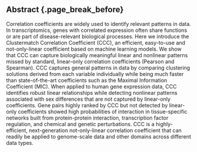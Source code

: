 ## Abstract {.page_break_before}

Correlation coefficients are widely used to identify relevant patterns in data.
In transcriptomics, genes with correlated expression often share functions or are part of disease-relevant biological processes.
Here we introduce the Clustermatch Correlation Coefficient (CCC), an efficient, easy-to-use and not-only-linear coefficient based on machine learning models.
We show that CCC can capture biologically meaningful linear and nonlinear patterns missed by standard, linear-only correlation coefficients (Pearson and Spearman).
CCC captures general patterns in data by comparing clustering solutions derived from each variable individually while being much faster than state-of-the-art coefficients such as the Maximal Information Coefficient (MIC).
When applied to human gene expression data, CCC identifies robust linear relationships while detecting nonlinear patterns associated with sex differences that are not captured by linear-only coefficients.
Gene pairs highly ranked by CCC but not detected by linear-only coefficients showed high probabilities of interaction in tissue-specific networks built from protein-protein interaction, transcription factor regulation, and chemical and genetic perturbations.
CCC is a highly-efficient, next-generation not-only-linear correlation coefficient that can readily be applied to genome-scale data and other domains across different data types.
